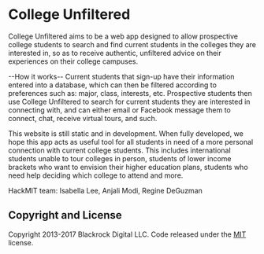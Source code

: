 # College Unfiltered 

College Unfiltered aims to be a web app designed to allow prospective college students to search and find current students in the colleges they are interested in, so as to receive authentic, unfiltered advice on their experiences on their college campuses.

--How it works--
Current students that sign-up have their information entered into a database, which can then be filtered according to preferences such as: major, class, interests, etc. Prospective students then use College Unfiltered to search for current students they are interested in connecting with, and can either email or Facebook message them to connect, chat, receive virtual tours, and such. 

This website is still static and in development. When fully developed, we hope this app acts as useful tool for all students in need of a more personal connection with current college students.  This includes international students unable to tour colleges in person, students of lower income brackets who want to envision their higher education plans, students who need help deciding which college to attend and more.

HackMIT team: Isabella Lee, Anjali Modi, Regine DeGuzman

## Copyright and License

Copyright 2013-2017 Blackrock Digital LLC. Code released under the [MIT](https://github.com/BlackrockDigital/startbootstrap-round-about/blob/gh-pages/LICENSE) license.
